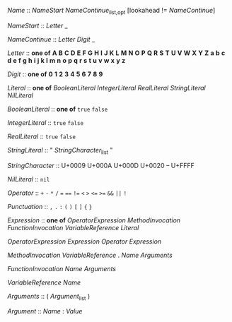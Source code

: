 *Name* ::
  *NameStart* *NameContinue*<sub>list,opt</sub> [lookahead != *NameContinue*]

*NameStart* ::
  *Letter*
  _

*NameContinue* ::
  *Letter*
  *Digit*
  _

*Letter* :: **one of**
  **A**	**B**	**C**	**D**	**E**	**F**	**G**	**H**	**I**	**J**	**K**	**L**	**M**
  **N**	**O**	**P**	**Q**	**R**	**S**	**T**	**U**	**V**	**W**	**X**	**Y**	**Z**
  **a**	**b**	**c**	**d**	**e**	**f**	**g**	**h**	**i**	**j**	**k**	**l**	**m**
  **n**	**o**	**p**	**q**	**r**	**s**	**t**	**u**	**v**	**w**	**x**	**y**	**z**

*Digit* :: **one of**
  **0**	**1**	**2**	**3**	**4**	**5**	**6**	**7**	**8**	**9**

*Literal* :: **one of**
  *BooleanLiteral* *IntegerLiteral* *RealLiteral* *StringLiteral* *NilLiteral*

*BooleanLiteral* :: **one of**
  `true` `false`

*IntegerLiteral* ::
  `true` `false`

*RealLiteral* ::
  `true` `false`

*StringLiteral* ::
  " *StringCharacter*<sub>list</sub> "

*StringCharacter* ::
  U+0009
  U+000A
  U+000D
  U+0020 – U+FFFF

*NilLiteral* ::
  `nil`

*Operator* ::
  `+` `-` `*` `/` `=` `==` `!=` `<` `>` `<=` `>=` `&&` `||` `!`

*Punctuation* ::
  `,` `.` `:` `(` `)` `[` `]` `{` `}`

*Expression* :: **one of**
  *OperatorExpression*
  *MethodInvocation*
  *FunctionInvocation*
  *VariableReference*
  *Literal*

*OperatorExpression*
  *Expression* *Operator* *Expression*

*MethodInvocation*
  *VariableReference* . *Name* *Arguments*

*FunctionInvocation*
  *Name* *Arguments*

*VariableReference*
  *Name*

*Arguments* ::
  ( *Argument*<sub>list</sub> )

*Argument* ::
  *Name* : *Value*
